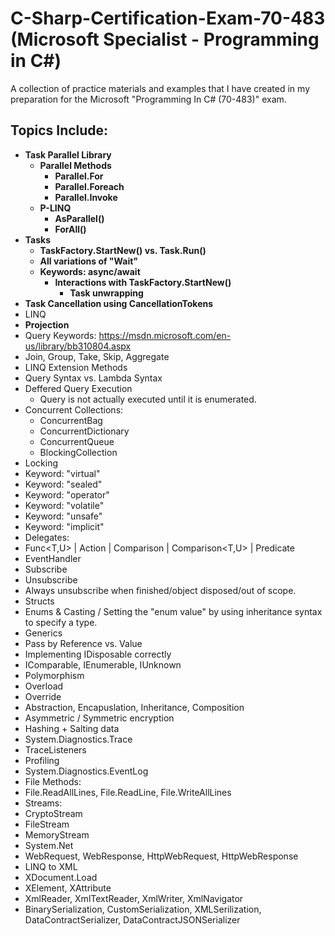 # C-Sharp-Certification-Exam-70-483 (Microsoft Specialist - Programming in C#)
A collection of practice materials and examples that I have created in my preparation for the Microsoft "Programming In C# (70-483)" exam.

Topics Include:
--
* **Task Parallel Library**
  * **Parallel Methods**
    * **Parallel.For**
    * **Parallel.Foreach**
    * **Parallel.Invoke**
  * **P-LINQ**
    * **AsParallel()**
    * **ForAll()**
* **Tasks**
  * **TaskFactory.StartNew() vs. Task.Run()**
  * **All variations of "Wait"**
  * **Keywords: async/await**
    * **Interactions with TaskFactory.StartNew()**
      * **Task unwrapping**
* **Task Cancellation using CancellationTokens**
* LINQ
 * **Projection**
 * Query Keywords: https://msdn.microsoft.com/en-us/library/bb310804.aspx
 * Join, Group, Take, Skip, Aggregate
 * LINQ Extension Methods
 * Query Syntax vs. Lambda Syntax
 * Deffered Query Execution
   * Query is not actually executed until it is enumerated.
* Concurrent Collections:
  * ConcurrentBag
  * ConcurrentDictionary
  * ConcurrentQueue
  * BlockingCollection
* Locking
* Keyword: "virtual"
* Keyword: "sealed"
* Keyword: "operator"
* Keyword: "volatile"
* Keyword: "unsafe"
* Keyword: "implicit"
* Delegates:
 * Func<T,U> | Action<T> | Comparison<T> | Comparison<T,U> | Predicate<T>
 * EventHandler<T>
  * Subscribe
  * Unsubscribe
   * Always unsubscribe when finished/object disposed/out of scope.
* Structs
* Enums & Casting / Setting the "enum value" by using inheritance syntax to specify a type.
* Generics
* Pass by Reference vs. Value
* Implementing IDisposable correctly
* IComparable, IEnumerable, IUnknown
* Polymorphism
 * Overload
 * Override
* Abstraction, Encapuslation, Inheritance, Composition
* Asymmetric / Symmetric encryption
* Hashing + Salting data
* System.Diagnostics.Trace
 * TraceListeners
* Profiling
* System.Diagnostics.EventLog
* File Methods:
 * File.ReadAllLines, File.ReadLine, File.WriteAllLines
* Streams:
 * CryptoStream
 * FileStream
 * MemoryStream
* System.Net
 * WebRequest, WebResponse, HttpWebRequest, HttpWebResponse
* LINQ to XML
 * XDocument.Load
 * XElement, XAttribute
* XmlReader, XmlTextReader, XmlWriter, XmlNavigator
* BinarySerialization, CustomSerialization, XMLSerilization, DataContractSerializer, DataContractJSONSerializer 
